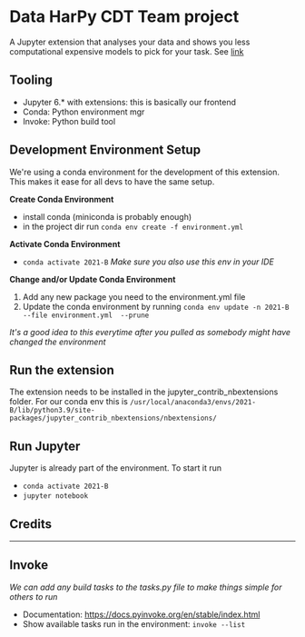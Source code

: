 # Data HarPy CDT Team project

A Jupyter extension that analyses your data and shows you less computational expensive models to pick for your task. See [link](dataharpy/README.md)

## Tooling
- Jupyter 6.* with extensions: this is basically our frontend
- Conda: Python environment mgr
- Invoke: Python build tool


## Development Environment Setup
We're using a conda environment for the development of this extension. This makes it ease for all devs to have the same setup.

**Create Conda Environment**
- install conda (miniconda is probably enough)
- in the project dir run `conda env create -f environment.yml`

**Activate Conda Environment**
- `conda activate 2021-B`
*Make sure you also use this env in your IDE*

**Change and/or Update Conda Environment**
1. Add any new package you need to the environment.yml file
2. Update the conda environment by running `conda env update -n 2021-B --file environment.yml  --prune`

*It's a good idea to this everytime after you pulled as somebody might have changed the environment*

## Run the extension
The extension needs to be installed in the jupyter_contrib_nbextensions folder. For our conda env this is `/usr/local/anaconda3/envs/2021-B/lib/python3.9/site-packages/jupyter_contrib_nbextensions/nbextensions/`

## Run Jupyter
Jupyter is already part of the environment. To start it run 
- `conda activate 2021-B`
- `jupyter notebook`

## Credits
<TODO>

--------------------
## Invoke
*We can add any build tasks to the tasks.py file to make things simple for others to run*
 - Documentation: https://docs.pyinvoke.org/en/stable/index.html
 - Show available tasks run in the environment: `invoke --list`
 

